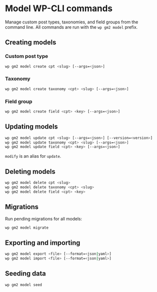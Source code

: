 # Model WP-CLI commands

Manage custom post types, taxonomies, and field groups from the command line.
All commands are run with the `wp gm2 model` prefix.

## Creating models

### Custom post type

```bash
wp gm2 model create cpt <slug> [--args=<json>]
```

### Taxonomy

```bash
wp gm2 model create taxonomy <cpt> <slug> [--args=<json>]
```

### Field group

```bash
wp gm2 model create field <cpt> <key> [--args=<json>]
```

## Updating models

```bash
wp gm2 model update cpt <slug> [--args=<json>] [--version=<version>]
wp gm2 model update taxonomy <cpt> <slug> [--args=<json>]
wp gm2 model update field <cpt> <key> [--args=<json>]
```

`modify` is an alias for `update`.

## Deleting models

```bash
wp gm2 model delete cpt <slug>
wp gm2 model delete taxonomy <cpt> <slug>
wp gm2 model delete field <cpt> <key>
```

## Migrations

Run pending migrations for all models:

```bash
wp gm2 model migrate
```

## Exporting and importing

```bash
wp gm2 model export <file> [--format=<json|yaml>]
wp gm2 model import <file> [--format=<json|yaml>]
```

## Seeding data

```bash
wp gm2 model seed
```
